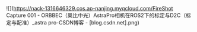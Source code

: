 ![](https://nack-1316646329.cos.ap-nanjing.myqcloud.com/FireShot Capture 001 - ORBBEC（奥比中光）AstraPro相机在ROS2下的标定与D2C（标定与配准）_astra pro-CSDN博客 - [blog.csdn.net].png)
